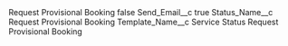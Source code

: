 <?xml version="1.0" encoding="UTF-8"?>
<CustomMetadata xmlns="http://soap.sforce.com/2006/04/metadata" xmlns:xsi="http://www.w3.org/2001/XMLSchema-instance" xmlns:xsd="http://www.w3.org/2001/XMLSchema">
    <label>Request Provisional Booking</label>
    <protected>false</protected>
    <values>
        <field>Send_Email__c</field>
        <value xsi:type="xsd:boolean">true</value>
    </values>
    <values>
        <field>Status_Name__c</field>
        <value xsi:type="xsd:string">Request Provisional Booking</value>
    </values>
    <values>
        <field>Template_Name__c</field>
        <value xsi:type="xsd:string">Service Status Request Provisional Booking</value>
    </values>
</CustomMetadata>
